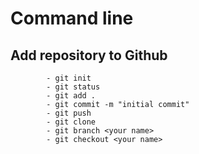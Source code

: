 # Command line

## Add repository to Github

            - git init
            - git status
            - git add .
            - git commit -m "initial commit"
            - git push
            - git clone
            - git branch <your name>
            - git checkout <your name>


